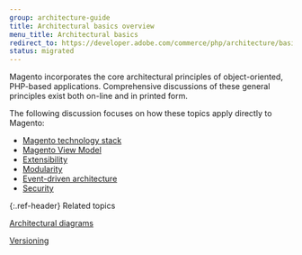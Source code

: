 ```yaml
---
group: architecture-guide
title: Architectural basics overview
menu_title: Architectural basics
redirect_to: https://developer.adobe.com/commerce/php/architecture/basics/
status: migrated
---
```


Magento incorporates the core architectural principles of object-oriented, PHP-based applications. Comprehensive discussions of these general principles exist both on-line and in printed form.

The following discussion focuses on how these topics apply directly to Magento:

*  [Magento technology stack]({{page.baseurl}}/install-gde/system-requirements.html)
*  [Magento View Model]({{page.baseurl}}/extension-dev-guide/view-models.html)
*  [Extensibility]({{page.baseurl}}/architecture/extensibility.html)
*  [Modularity]({{page.baseurl}}/architecture/extensibility.html#modularity)
*  [Event-driven architecture]({{page.baseurl}}/extension-dev-guide/events-and-observers.html)
*  [Security]({{page.baseurl}}/architecture/security_intro.html)

{:.ref-header}
Related topics

[Architectural diagrams]({{page.baseurl}}/architecture/archi_perspectives/arch_diagrams.html)

[Versioning]({{page.baseurl}}/extension-dev-guide/versioning/)
